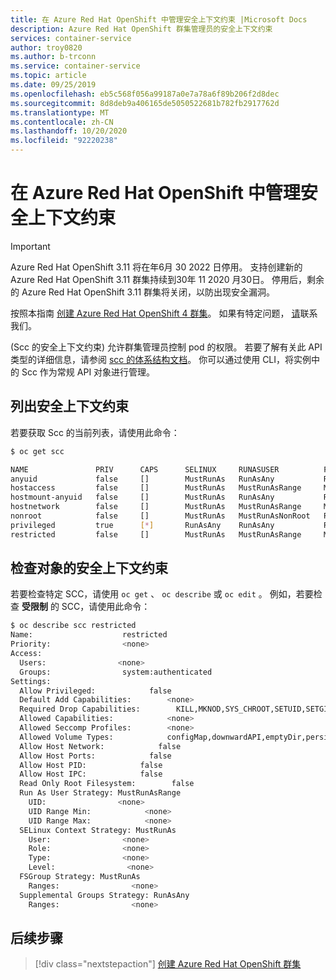 ```yaml
---
title: 在 Azure Red Hat OpenShift 中管理安全上下文约束 |Microsoft Docs
description: Azure Red Hat OpenShift 群集管理员的安全上下文约束
services: container-service
author: troy0820
ms.author: b-trconn
ms.service: container-service
ms.topic: article
ms.date: 09/25/2019
ms.openlocfilehash: eb5c568f056a99187a0e7a78a6f89b206f2d8dec
ms.sourcegitcommit: 8d8deb9a406165de5050522681b782fb2917762d
ms.translationtype: MT
ms.contentlocale: zh-CN
ms.lasthandoff: 10/20/2020
ms.locfileid: "92220238"
---
```

# <a name="manage-security-context-constraints-in-azure-red-hat-openshift"></a>在 Azure Red Hat OpenShift 中管理安全上下文约束

> [!IMPORTANT]
> Azure Red Hat OpenShift 3.11 将在年6月 30 2022 日停用。 支持创建新的 Azure Red Hat OpenShift 3.11 群集持续到30年 11 2020 月30日。 停用后，剩余的 Azure Red Hat OpenShift 3.11 群集将关闭，以防出现安全漏洞。
> 
> 按照本指南 [创建 Azure Red Hat OpenShift 4 群集](tutorial-create-cluster.md)。
> 如果有特定问题， [请](mailto:arofeedback@microsoft.com)联系我们。

 (Scc 的安全上下文约束) 允许群集管理员控制 pod 的权限。 若要了解有关此 API 类型的详细信息，请参阅 [scc 的体系结构文档](https://docs.openshift.com/container-platform/3.11/architecture/additional_concepts/authorization.html)。 你可以通过使用 CLI，将实例中的 Scc 作为常规 API 对象进行管理。

## <a name="list-security-context-constraints"></a>列出安全上下文约束

若要获取 Scc 的当前列表，请使用此命令： 

```bash
$ oc get scc

NAME               PRIV      CAPS      SELINUX     RUNASUSER          FSGROUP     SUPGROUP    PRIORITY   READONLYROOTFS   VOLUMES
anyuid             false     []        MustRunAs   RunAsAny           RunAsAny    RunAsAny    10         false            [configMap downwardAPI emptyDir persistentVolumeClaim secret]
hostaccess         false     []        MustRunAs   MustRunAsRange     MustRunAs   RunAsAny    <none>     false            [configMap downwardAPI emptyDir hostPath persistentVolumeClaim secret]
hostmount-anyuid   false     []        MustRunAs   RunAsAny           RunAsAny    RunAsAny    <none>     false            [configMap downwardAPI emptyDir hostPath nfs persistentVolumeClaim secret]
hostnetwork        false     []        MustRunAs   MustRunAsRange     MustRunAs   MustRunAs   <none>     false            [configMap downwardAPI emptyDir persistentVolumeClaim secret]
nonroot            false     []        MustRunAs   MustRunAsNonRoot   RunAsAny    RunAsAny    <none>     false            [configMap downwardAPI emptyDir persistentVolumeClaim secret]
privileged         true      [*]       RunAsAny    RunAsAny           RunAsAny    RunAsAny    <none>     false            [*]
restricted         false     []        MustRunAs   MustRunAsRange     MustRunAs   RunAsAny    <none>     false            [configMap downwardAPI emptyDir persistentVolumeClaim secret]
```

## <a name="examine-an-object-for-security-context-constraints"></a>检查对象的安全上下文约束

若要检查特定 SCC，请使用 `oc get` 、 `oc describe` 或 `oc edit` 。  例如，若要检查 **受限制** 的 SCC，请使用此命令：
```bash
$ oc describe scc restricted
Name:                    restricted
Priority:                <none>
Access:
  Users:                <none>
  Groups:                system:authenticated
Settings:
  Allow Privileged:            false
  Default Add Capabilities:        <none>
  Required Drop Capabilities:        KILL,MKNOD,SYS_CHROOT,SETUID,SETGID
  Allowed Capabilities:            <none>
  Allowed Seccomp Profiles:        <none>
  Allowed Volume Types:            configMap,downwardAPI,emptyDir,persistentVolumeClaim,projected,secret
  Allow Host Network:            false
  Allow Host Ports:            false
  Allow Host PID:            false
  Allow Host IPC:            false
  Read Only Root Filesystem:        false
  Run As User Strategy: MustRunAsRange
    UID:                <none>
    UID Range Min:            <none>
    UID Range Max:            <none>
  SELinux Context Strategy: MustRunAs
    User:                <none>
    Role:                <none>
    Type:                <none>
    Level:                <none>
  FSGroup Strategy: MustRunAs
    Ranges:                <none>
  Supplemental Groups Strategy: RunAsAny
    Ranges:                <none>
```
## <a name="next-steps"></a>后续步骤
> [!div class="nextstepaction"]
> [创建 Azure Red Hat OpenShift 群集](tutorial-create-cluster.md) 
